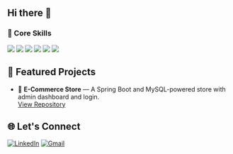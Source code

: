 ## Hi there 👋

<!--
**atharva8000/atharva8000** is a ✨ _special_ ✨ repository because its `README.md` (this file) appears on your GitHub profile.

Here are some ideas to get you started:

- 🔭 I’m currently working on ...
- 🌱 I’m currently learning ...
- 👯 I’m looking to collaborate on ...
- 🤔 I’m looking for help with ...
- 💬 Ask me about ...
- 📫 How to reach me: ...
- 😄 Pronouns: ...
- ⚡ Fun fact: ...
-->
### 🌟 Core Skills

<p>
  <!-- HTML -->
  <img src="https://img.shields.io/badge/HTML5-E34F26?style=for-the-badge&logo=html5&logoColor=white"/>
  
  <!-- CSS -->
  <img src="https://img.shields.io/badge/CSS3-1572B6?style=for-the-badge&logo=css3&logoColor=white"/>

  <!-- Java -->
  <img src="https://img.shields.io/badge/Java-ED8B00?style=for-the-badge&logo=java&logoColor=white"/>

  <!-- SQL -->
  <img src="https://img.shields.io/badge/SQL-336791?style=for-the-badge&logo=mysql&logoColor=white"/>

  <!-- Spring -->
  <img src="https://img.shields.io/badge/Spring-6DB33F?style=for-the-badge&logo=spring&logoColor=white"/>

  <!-- Spring Boot -->
  <img src="https://img.shields.io/badge/Spring%20Boot-6DB33F?style=for-the-badge&logo=springboot&logoColor=white"/>
</p>

## 📱 Featured Projects

- 🛒 **E-Commerce Store** — A Spring Boot and MySQL-powered store with admin dashboard and login.  
  [View Repository](https://github.com/atharva8000/ecommerce-store)

## 🌐 Let's Connect

[![LinkedIn](https://img.shields.io/badge/LinkedIn-blue?style=for-the-badge&logo=linkedin&logoColor=white)](www.linkedin.com/in/atharva-gadekar-263099284)
[![Gmail](https://img.shields.io/badge/Gmail-D14836?style=for-the-badge&logo=gmail&logoColor=white)](atharva7758@gmail.com)

